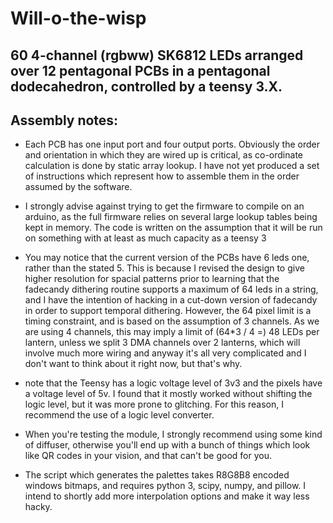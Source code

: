 Will-o-the-wisp
===============

60 4-channel (rgbww) SK6812 LEDs arranged over 12 pentagonal PCBs in a pentagonal dodecahedron, controlled by a teensy 3.X.
---------------------------------------------

Assembly notes:
--------------

- Each PCB has one input port and four output ports. Obviously the order and orientation in which they are wired up is critical, as co-ordinate calculation is done by static array lookup. I have not yet produced a set of instructions which represent how to assemble them in the order assumed by the software.

- I strongly advise against trying to get the firmware to compile on an arduino, as the full firmware relies on several large lookup tables being kept in memory. The code is written on the assumption that it will be run on something with at least as much capacity as a teensy 3

- You may notice that the current version of the PCBs have 6 leds one, rather than the stated 5. This is because I revised the design to give higher resolution for spacial patterns prior to learning that the fadecandy dithering routine supports a maximum of 64 leds in a string, and I have the intention of hacking in a cut-down version of fadecandy in order to support temporal dithering. However, the 64 pixel limit is a timing constraint, and is based on the assumption of 3 channels. As we are using 4 channels, this may imply a limit of (64*3 / 4 =) 48 LEDs per lantern, unless we split 3 DMA channels over 2 lanterns, which will involve much more wiring and anyway it's all very complicated and I don't want to think about it right now, but that's why.

- note that the Teensy has a logic voltage level of 3v3 and the pixels have a voltage level of 5v. I found that it mostly worked without shifting the logic level, but it was more prone to glitching. For this reason, I recommend the use of a logic level converter.

- When you're testing the module, I strongly recommend using some kind of diffuser, otherwise you'll end up with a bunch of things which look like QR codes in your vision, and that can't be good for you.

- The script which generates the palettes takes R8G8B8 encoded windows bitmaps, and requires python 3, scipy, numpy, and pillow. I intend to shortly add more interpolation options and make it way less hacky.
